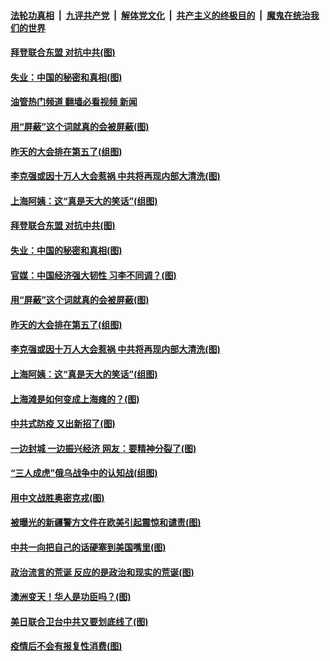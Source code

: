 ####  [法轮功真相](../../../../basic/blob/master/README.md?t=05290431) &nbsp;|&nbsp; [九评共产党](../../../../9ping.md/blob/master/README.md?t=05290431) &nbsp;|&nbsp; [解体党文化](../../../../jtdwh.md/blob/master/README.md?t=05290431)  &nbsp;|&nbsp; [共产主义的终极目的](../../../../gczydzjmd.md/blob/master/README.md?t=05290431) &nbsp;|&nbsp; [魔鬼在统治我们的世界](../../../../mgztzwmdsj.md/blob/master/README.md?t=05290431) 

#### [拜登联合东盟 对抗中共(图)](../pages/p4/1007637.md?t=05290431) 

#### [失业：中国的秘密和真相(图)](../pages/p4/1007647.md?t=05290431) 

#### [油管热门频道 翻墙必看视频 新闻](http://45.76.130.85:81/youtube.html?05290431)

#### [用“屏蔽”这个词就真的会被屏蔽(图)](../pages/p4/1007656.md?t=05290431) 

#### [昨天的大会排在第五了(组图)](../pages/p4/1007651.md?t=05290431) 

#### [李克强或因十万人大会惹祸 中共将再现内部大清洗(图)](../pages/p4/1007650.md?t=05290431) 

#### [上海阿姨：这“真是天大的笑话”(组图)](../pages/p4/1007551.md?t=05290431) 


#### [拜登联合东盟 对抗中共(图)](../pages/p4/1007637.md?t=05290431) 

#### [失业：中国的秘密和真相(图)](../pages/p4/1007647.md?t=05290431) 

#### [官媒：中国经济强大韧性 习李不同调？(图)](../pages/p4/1007660.md?t=05290431) 

#### [用“屏蔽”这个词就真的会被屏蔽(图)](../pages/p4/1007656.md?t=05290431) 

#### [昨天的大会排在第五了(组图)](../pages/p4/1007651.md?t=05290431) 

#### [李克强或因十万人大会惹祸 中共将再现内部大清洗(图)](../pages/p4/1007650.md?t=05290431) 

#### [上海阿姨：这“真是天大的笑话”(组图)](../pages/p4/1007551.md?t=05290431) 

#### [上海滩是如何变成上海瘫的？(图)](../pages/p4/1007572.md?t=05290431) 

#### [中共式防疫 又出新招了(图)](../pages/p4/1007569.md?t=05290431) 

#### [一边封城 一边振兴经济 网友：要精神分裂了(图)](../pages/p4/1007554.md?t=05290431) 

#### [“三人成虎”俄乌战争中的认知战(组图)](../pages/p4/1006750.md?t=05290431) 

#### [用中文战胜奥密克戎(图)](../pages/p4/1007486.md?t=05290431) 

#### [被曝光的新疆警方文件在欧美引起震惊和谴责(图)](../pages/p4/1007484.md?t=05290431) 

#### [中共一向把自己的话硬塞到美国嘴里(图)](../pages/p4/1007483.md?t=05290431) 

#### [政治流言的荒诞 反应的是政治和现实的荒诞(图)](../pages/p4/1007481.md?t=05290431) 


#### [澳洲变天！华人是功臣吗？(图)](../pages/p4/1007474.md?t=05290431) 

#### [美日联合卫台中共又要划底线了(图)](../pages/p4/1007300.md?t=05290431) 

#### [疫情后不会有报复性消费(图)](../pages/p4/1007382.md?t=05290431) 

<img src='http://gfw-breaker.win/goodnews/indexes/p4.md' width='0px' height='0px'/>
